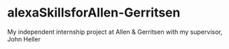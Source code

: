# alexaSkillsforAllen-Gerritsen
My independent internship project at Allen &amp; Gerritsen with my supervisor, John Heller
